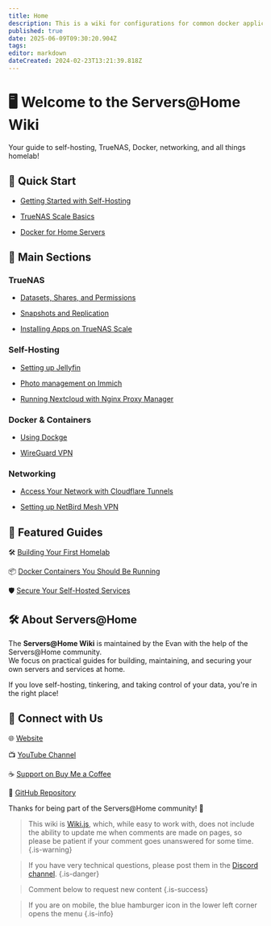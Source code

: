 ```yaml
---
title: Home
description: This is a wiki for configurations for common docker applications as well as setting up apps on TrueNAS Scale
published: true
date: 2025-06-09T09:30:20.904Z
tags: 
editor: markdown
dateCreated: 2024-02-23T13:21:39.818Z
---
```


# 🖥️ Welcome to the Servers@Home Wiki

Your guide to self-hosting, TrueNAS, Docker, networking, and all things homelab!



## 🚀 Quick Start

- [Getting Started with Self-Hosting](https://blog.serversatho.me/breaking-the-rules/)

- [TrueNAS Scale Basics](/TrueNAS)

- [Docker for Home Servers](/Docker)



## 📂 Main Sections

### TrueNAS
- [Datasets, Shares, and Permissions](https://wiki.serversatho.me/en/TrueNAS#datsets)

- [Snapshots and Replication](https://wiki.serversatho.me/en/TrueNAS#data-protection)

- [Installing Apps on TrueNAS Scale](https://wiki.serversatho.me/en/TrueNAS#apps)

### Self-Hosting
- [Setting up Jellyfin](/jellyfin)

- [Photo management on Immich](/immich)

- [Running Nextcloud with Nginx Proxy Manager](/nextcloud)

### Docker & Containers
- [Using Dockge](/Dockge)

- [WireGuard VPN](/wg-easy)

### Networking
- [Access Your Network with Cloudflare Tunnels](/CloudflareTunnels)

- [Setting up NetBird Mesh VPN](/netbird)


## 🌟 Featured Guides

🛠️ [Building Your First Homelab](https://blog.serversatho.me/sourcing-used-parts/)

📦 [Docker Containers You Should Be Running](/ravencentric)

🛡️ [Secure Your Self-Hosted Services](https://blog.serversatho.me/best-vpn-ever/)


## 🛠️ About Servers@Home

The **Servers@Home Wiki** is maintained by the Evan with the help of the Servers@Home community.  
We focus on practical guides for building, maintaining, and securing your own servers and services at home.

If you love self-hosting, tinkering, and taking control of your data, you're in the right place!


## 📢 Connect with Us

🌐 [Website](https://serversatho.me)

📺 [YouTube Channel](https://www.youtube.com/@ServersatHome)

☕ [Support on Buy Me a Coffee](https://www.buymeacoffee.com/serversathome)

🐙 [GitHub Repository](https://github.com/serversathome/ServersatHome)


Thanks for being part of the Servers@Home community! 🚀


> This wiki is [Wiki.js](https://js.wiki/), which, while easy to work with, does not include the ability to update me when comments are made on pages, so please be patient if your comment goes unanswered for some time.
{.is-warning}


> If you have very technical questions, please post them in the [Discord channel](/discord).
{.is-danger}


> Comment below to request new content
{.is-success}


> If you are on mobile, the blue hamburger icon in the lower left corner opens the menu
{.is-info}

